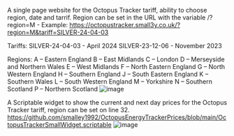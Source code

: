 A single page website for the Octopus Tracker tariff, ability to choose region, date and tarrif. Region can be set in the URL with the variable /?region=M - Example: https://octopustracker.small3y.co.uk/?region=M&tariff=SILVER-24-04-03

Tariffs:
SILVER-24-04-03 - April 2024
SILVER-23-12-06 - November 2023

Regions:
A – Eastern England
B – East Midlands
C – London
D – Merseyside and Northern Wales
E – West Midlands
F – North Eastern England
G – North Western England
H – Southern England
J – South Eastern England
K – Southern Wales
L – South Western England
M – Yorkshire
N – Southern Scotland
P – Northern Scotland
![image](https://github.com/smalley1992/OctopusEnergyTrackerPrices/assets/21759375/29f4e590-6ab4-48d0-87b4-0192d5e25497)

A Scriptable widget to show the current and next day prices for the Octopus Tracker tariff, region can be set on line 32.
https://github.com/smalley1992/OctopusEnergyTrackerPrices/blob/main/OctopusTrackerSmallWidget.scriptable 
![image](https://github.com/smalley1992/OctopusEnergyTrackerPrices/assets/21759375/e7dc68cc-0a3c-4445-85c4-352c2e235a6c)
